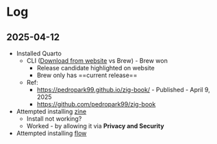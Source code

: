 # Log

## 2025-04-12

- Installed Quarto
  - CLI ([Download from website](https://quarto.org/docs/download/) vs Brew) - Brew won
    - Release candidate highlighted on website
    - Brew only has ==current release==
  - Ref:
    - <https://pedropark99.github.io/zig-book/> - Published - April 9, 2025
    - <https://github.com/pedropark99/zig-book>
- Attempted installing [zine](https://github.com/kristoff-it/zine)
  - Install not working?
  - Worked - by allowing it via **Privacy and Security**
- Attempted installing [flow](https://flow-control.dev/)

